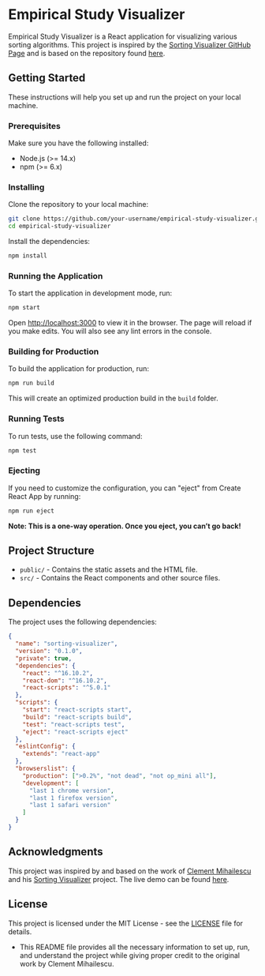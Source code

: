 # Empirical Study Visualizer

Empirical Study Visualizer is a React application for visualizing various sorting algorithms. This project is inspired by the [Sorting Visualizer GitHub Page](https://clementmihailescu.github.io/Sorting-Visualizer/) and is based on the repository found [here](https://github.com/clementmihailescu/Sorting-Visualizer).

## Getting Started

These instructions will help you set up and run the project on your local machine.

### Prerequisites

Make sure you have the following installed:

- Node.js (>= 14.x)
- npm (>= 6.x)

### Installing

Clone the repository to your local machine:

```bash
git clone https://github.com/your-username/empirical-study-visualizer.git
cd empirical-study-visualizer
```

Install the dependencies:

```bash
npm install
```

### Running the Application

To start the application in development mode, run:

```bash
npm start
```

Open [http://localhost:3000](http://localhost:3000) to view it in the browser. The page will reload if you make edits. You will also see any lint errors in the console.

### Building for Production

To build the application for production, run:

```bash
npm run build
```

This will create an optimized production build in the `build` folder.

### Running Tests

To run tests, use the following command:

```bash
npm test
```

### Ejecting

If you need to customize the configuration, you can "eject" from Create React App by running:

```bash
npm run eject
```

**Note: This is a one-way operation. Once you eject, you can’t go back!**

## Project Structure

- `public/` - Contains the static assets and the HTML file.
- `src/` - Contains the React components and other source files.

## Dependencies

The project uses the following dependencies:

```json
{
  "name": "sorting-visualizer",
  "version": "0.1.0",
  "private": true,
  "dependencies": {
    "react": "^16.10.2",
    "react-dom": "^16.10.2",
    "react-scripts": "^5.0.1"
  },
  "scripts": {
    "start": "react-scripts start",
    "build": "react-scripts build",
    "test": "react-scripts test",
    "eject": "react-scripts eject"
  },
  "eslintConfig": {
    "extends": "react-app"
  },
  "browserslist": {
    "production": [">0.2%", "not dead", "not op_mini all"],
    "development": [
      "last 1 chrome version",
      "last 1 firefox version",
      "last 1 safari version"
    ]
  }
}
```

## Acknowledgments

This project was inspired by and based on the work of [Clement Mihailescu](https://github.com/clementmihailescu) and his [Sorting Visualizer](https://github.com/clementmihailescu/Sorting-Visualizer) project. The live demo can be found [here](https://clementmihailescu.github.io/Sorting-Visualizer/).

## License

This project is licensed under the MIT License - see the [LICENSE](LICENSE) file for details.

- This README file provides all the necessary information to set up, run, and understand the project while giving proper credit to the original work by Clement Mihailescu.
